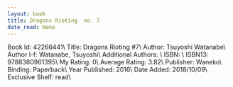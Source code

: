 ```yaml
---
layout: book
title: Dragons Rioting  no. 7
date_read: None
---
```


Book Id: 42266441\ 
Title: Dragons Rioting #7\ 
Author: Tsuyoshi Watanabe\ 
Author l-f: Watanabe, Tsuyoshi\ 
Additional Authors: \ 
ISBN: \ 
ISBN13: 9788380961395\ 
My Rating: 0\ 
Average Rating: 3.82\ 
Publisher: Waneko\ 
Binding: Paperback\ 
Year Published: 2016\ 
Date Added: 2018/10/09\ 
Exclusive Shelf: read\ 

